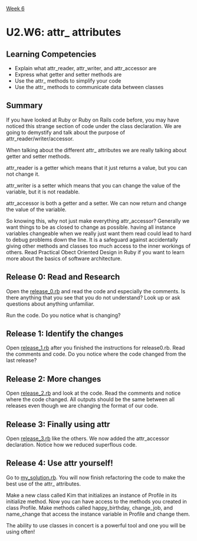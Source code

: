 [Week 6](../)

# U2.W6: attr_ attributes

## Learning Competencies
  - Explain what attr_reader, attr_writer, and attr_accessor are
  - Express what getter and setter methods are
  - Use the attr_ methods to simplify your code
  - Use the attr_ methods to communicate data between classes

## Summary

If you have looked at Ruby or Ruby on Rails code before, you may have noticed this strange section of code under the class declaration. We are going to demystify and talk about the purpose of attr_reader/writer/accessor.

When talking about the different attr_ attributes we are really talking about getter and setter methods.

attr_reader is a getter which means that it just returns a value, but you can not change it.

attr_writer is a setter which means that you can change the value of the variable, but it is not readable.

attr_accessor is both a getter and a setter. We can now return and change the value of the variable.

So knowing this, why not just make everything attr_accessor? Generally we want things to be as closed to change as possible. having all instance variables changeable when we really just want them read could lead to hard to debug problems down the line. It is a safeguard against accidentally giving other methods and classes too much access to the inner workings of others. Read Practical Obect Oriented Design in Ruby if you want to learn more about the basics of software architecture.

## Release 0: Read and Research

Open the [release_0.rb](release_0.rb) and read the code and especially the comments. Is there anything that you see that you do not understand? Look up or ask questions about anything unfamiliar.

Run the code. Do you notice what is changing?

## Release 1: Identify the changes

Open [release_1.rb](release_1.rb) after you finished the instructions for release0.rb. Read the comments and code. Do you notice where the code changed from the last release?

## Release 2: More changes

Open [release_2.rb](release_2.rb) and look at the code. Read the comments and notice where the code changed. All outputs should be the same between all releases even though we are changing the format of our code.

## Release 3: Finally using attr

Open [release_3.rb](release_3.rb) like the others. We now added the attr_accessor declaration. Notice how we reduced superflous code.

## Release 4: Use attr yourself!

Go to [my_solution.rb](my_solution.rb). You will now finish refactoring the code to make the best use of the attr_ attributes.

Make a new class called Kim that initializes an instance of Profile in its initialize method. Now you can have access to the methods you created in class Profile. Make methods called happy_birthday, change_job, and name_change that access the instance variable in Profile and change them.

The ability to use classes in concert is a powerful tool and one you will be using often!

